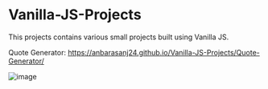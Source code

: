 # Vanilla-JS-Projects
This projects contains various small projects built using Vanilla JS.

Quote Generator: https://anbarasanj24.github.io/Vanilla-JS-Projects/Quote-Generator/

![image](https://user-images.githubusercontent.com/46339443/140109491-0a69d356-dbb7-4321-b112-8e6279013e1c.png)
